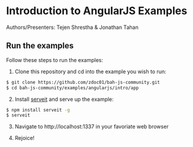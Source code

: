 # Introduction to AngularJS Examples

Authors/Presenters: Tejen Shrestha & Jonathan Tahan

## Run the examples

Follow these steps to run the examples:

1. Clone this repository and cd into the example you wish to run:

```sh
$ git clone https://github.com/zdoc01/bah-js-community.git
$ cd bah-js-community/examples/angularjs/intro/app
```

2. Install [serveit](https://www.npmjs.org/package/serveit) and serve up the example:

```sh
$ npm install serveit -g
$ serveit
```

3. Navigate to http://localhost:1337 in your favoriate web browser

4. Rejoice!
